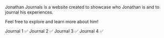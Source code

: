 Jonathan Journals is a website created to showcase who Jonathan is and to journal his experiences.

Feel free to explore and learn more about him!

Journal 1 ✅
Journal 2 ✅
Journal 3 ✅
Journal 4 ✅
